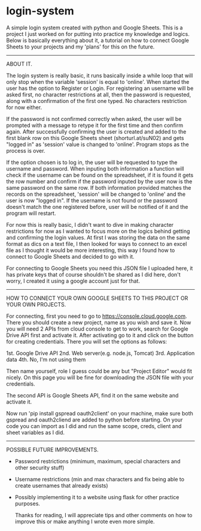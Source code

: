 # login-system
A simple login system created with python and Google Sheets. This is a project I just worked on for putting into practice my knowledge and logics. Below is basically everything about it, a tutorial on how to connect Google Sheets to your projects and my 'plans' for this on the future.

--------------------------------------------------------

ABOUT IT.

The login system is really basic, it runs basically inside a while loop that will only stop when the variable 'session' is equal to 'online'. When started the user has the option to Register or Login. For registering an username will be asked first, no character restrictions at all, then the password is requested, along with a confirmation of the first one typed. No characters restriction for now either.

If the password is not confirmed correctly when asked, the user will be prompted with a message to retype it for the first time and then confirm again. After successfully confirming the user is created and added to the first blank row on this Google Sheets sheet  (shorturl.at/suN02) and gets "logged in" as 'session' value is changed to 'online'. Program stops as the process is over.

If the option chosen is to log in, the user will be requested to type the username and password. When inputing both information a function will check if the username can be found on the spreadsheet, if it is found it gets the row number and confirm if the password inputed by the user now is the same password on the same row. If both information provided matches the records on the spreadsheet, 'session' will be changed to 'online' and the user is now "logged in". If the username is not found or the password doesn't match the one registered before, user will be notified of it and the program will restart.

For now this is really basic, I didn't want to dive in making character restrictions for now as I wanted to focus more on the logics behind getting and confirming the login values. At first I was storing the data on the same format as dics on a text file, I then looked for ways to connect to an excel file as I thought it would be more interesting, this way I found how to connect to Google Sheets and decided to go with it.

For connecting to Google Sheets you need this JSON file I uploaded here, it has private keys that of course shouldn't be shared as I did here, don't worry, I created it using a google account just for that.

--------------------------------------------------------

HOW TO CONNECT YOUR OWN GOOGLE SHEETS TO THIS PROJECT OR YOUR OWN PROJECTS.

For connecting, first you need to go to https://console.cloud.google.com. There you should create a new project, name as you wish and save it. Now you will need 2 APIs from cloud console to get to work, search for Google Drive API first and activate it. After activating go to it and click on the button for creating credentials. There you will set the options as follows: 

1st. Google Drive API
2nd. Web server(e.g. node.js, Tomcat)
3rd. Application data
4th. No, I'm not using them

Then name yourself, role I guess could be any but "Project Editor" would fit nicely. On this page you will be fine for downloading the JSON file with your credentials.

The second API is Google Sheets API, find it on the same website and activate it. 

Now run 'pip install gspread oauth2client' on your machine, make sure both gspread and oauth2cliend are added to python before starting. On your code you can import as I did and run the same scope, creds, client and sheet variables as I did.

--------------------------------------------------------

POSSIBLE FUTURE IMPROVEMENTS.

- Password restrictions (minimum, maximum, special characters and other security stuff)
- Username restrictions (min and max characters and fix being able to create usernames that already exists)
- Possibly implementing it to a website using flask for other practice purposes.


    Thanks for reading, I will appreciate tips and other comments on how to improve this or make anything I wrote even more simple.
